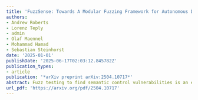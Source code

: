 ```yaml
---
title: 'FuzzSense: Towards A Modular Fuzzing Framework for Autonomous Driving Software'
authors:
- Andrew Roberts
- Lorenz Teply
- admin
- Olaf Maennel
- Mohammad Hamad
- Sebastian Steinhorst
date: '2025-01-01'
publishDate: '2025-06-17T02:03:12.845782Z'
publication_types:
- article
publication: '*arXiv preprint arXiv:2504.10717*'
abstract: Fuzz testing to find semantic control vulnerabilities is an essential activity to evaluate the robustness of autonomous driving (AD) software. Whilst there is a preponderance of disparate fuzzing tools that target different parts of the test environment, such as the scenario, sensors, and vehicle dynamics, there is a lack of fuzzing strategies that ensemble these fuzzers to enable concurrent fuzzing, utilizing diverse techniques and targets. This research proposes FuzzSense, a modular, black-box, mutation-based fuzzing framework that is architected to ensemble diverse AD fuzzing tools. To validate the utility of FuzzSense, a LiDAR sensor fuzzer was developed as a plug-in, and the fuzzer was implemented in the new AD simulation platform AWSIM and this http URL AD software platform. The results demonstrated that FuzzSense was able to find vulnerabilities in the new this http URL software. We contribute to FuzzSense open-source with the aim of initiating a conversation in the community on the design of AD-specific fuzzers and the establishment of a community fuzzing framework to better target the diverse technology base of autonomous vehicles.
url_pdf: 'https://arxiv.org/pdf/2504.10717'
---
```

